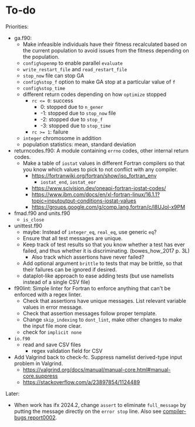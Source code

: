 # To-do

Priorities:

- ga.f90:
    - Make infeasible individuals have their fitness recalculated based on the current population to avoid issues from the fitness depending on the population.
    - `config%openmp` to enable parallel `evaluate`
    - `write_restart_file` and `read_restart_file`
    - `stop_now` file can stop GA
    - `config%stop_f` option to make GA stop at a particular value of `f`
    - `config%stop_time`
    - different return codes depending on how `optimize` stopped
        - `rc <= 0`: success
            - 0: stopped due to `n_gener`
            - -1: stopped due to `stop_now` file
            - -2: stopped due to `stop_f`
            - -3: stopped due to `stop_time`
        - `rc >= 1`: failure
    - `integer` chromosome in addition
    - population statistics: mean, standard deviation
- returncodes.f90: A module containing `errno` codes, other internal return codes.
    - Make a table of `iostat` values in different Fortran compilers so that you know which values to pick to not conflict with any compiler.
        - <https://fortranwiki.org/fortran/show/iso_fortran_env>
            - `iostat_end`, `iostat_eor`
        - <https://www.scivision.dev/oneapi-fortran-iostat-codes/>
        - <https://www.ibm.com/docs/en/xl-fortran-linux/16.1.1?topic=inputoutput-conditions-iostat-values>
        - <https://groups.google.com/g/comp.lang.fortran/c/l8UJoI-x9PM>
- fmad.f90 and units.f90
    - `is_close`
- unittest.f90
    - maybe: Instead of `integer_eq`, `real_eq`, use generic `eq`?
    - Ensure that all test messages are unique.
    - Keep track of test results so that you know whether a test has ever failed, and thus whether it is discriminating. (bowes_how_2017 p. 3L)
        - Also track which assertions have never failed?
    - Add optional argument `brittle` to tests that may be brittle, so that their failures can be ignored if desired.
    - dataplot-like approach to ease adding tests (but use namelists instead of a single CSV file)
- f90lint: Simple linter for Fortran to enforce anything that can't be enforced with a regex linter.
    - Check that assertions have unique messages. List relevant variable values in error message.
    - Check that assertion messages follow proper template.
    - Change `skip_indexing` to `dont_lint`, make other changes to make the input file more clear.
    - check for `implicit none`
- `io.f90`
    - read and save CSV files
        - regex validation field for CSV
- Add Valgrind back to check-fc. Suppress namelist derived-type input problem in Valgrind.
    - <https://valgrind.org/docs/manual/manual-core.html#manual-core.suppress>
    - <https://stackoverflow.com/a/23897854/1124489>

Later:

- When work has ifx 2024.2, change `assert` to eliminate `full_message` by putting the message directly on the `error stop` line. Also see [compiler-bugs report0002](https://github.com/btrettel/compiler-bugs/tree/main/report0002).
